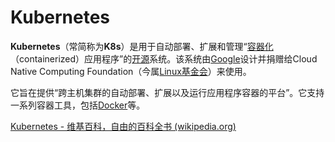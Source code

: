 # Kubernetes

**Kubernetes**（常简称为**K8s**）是用于自动部署、扩展和管理“[容器化](https://zh.wikipedia.org/wiki/作業系統層虛擬化)（containerized）应用程序”的[开源](https://zh.wikipedia.org/wiki/开源软件)系统。该系统由[Google](https://zh.wikipedia.org/wiki/Google)设计并捐赠给Cloud Native Computing Foundation（今属[Linux基金会](https://zh.wikipedia.org/wiki/Linux基金会)）来使用。

它旨在提供“跨主机集群的自动部署、扩展以及运行应用程序容器的平台”。它支持一系列容器工具，包括[Docker](https://zh.wikipedia.org/wiki/Docker_(軟體))等。

[Kubernetes - 维基百科，自由的百科全书 (wikipedia.org)](https://zh.wikipedia.org/wiki/Kubernetes)